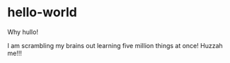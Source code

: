 # hello-world

Why hullo!

I am scrambling my brains out learning five million things at once! Huzzah me!!!
